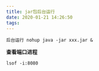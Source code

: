 ```yaml
---
title: jar包后台运行
date: 2020-01-21 14:26:50
tags:
---
```


```
后台运行 nohup java -jar xxx.jar &
```

**查看端口进程**

```
lsof -i:8080
```


